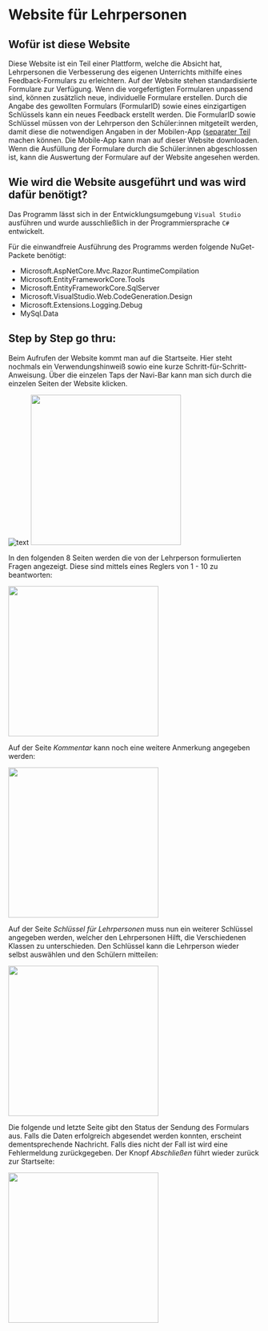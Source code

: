 # Website für Lehrpersonen

## Wofür ist diese Website

Diese Website ist ein Teil einer Plattform, welche die Absicht hat, Lehrpersonen die Verbesserung des eigenen Unterrichts mithilfe eines Feedback-Formulars zu erleichtern. Auf der Website stehen standardisierte Formulare zur Verfügung. Wenn die vorgefertigten Formularen unpassend sind, können zusätzlich neue, individuelle Formulare erstellen. Durch die Angabe des gewollten Formulars (FormularID) sowie eines einzigartigen Schlüssels kann ein neues Feedback erstellt werden. Die FormularID sowie Schlüssel müssen von der Lehrperson den Schüler:innen mitgeteilt werden, damit diese die notwendigen Angaben in der Mobilen-App ([separater Teil](https://github.com/DavidSimma/Diplomarbeit_Lehrerbewertung/tree/Mobile-App) machen können. Die Mobile-App kann man auf dieser Website downloaden. Wenn die Ausfüllung der Formulare durch die Schüler:innen abgeschlossen ist, kann die Auswertung der Formulare auf der Website angesehen werden.

## Wie wird die Website ausgeführt und was wird dafür benötigt?

Das Programm lässt sich in der Entwicklungsumgebung `Visual Studio` ausführen und wurde ausschließlich in der Programmiersprache `C#` entwickelt.  

Für die einwandfreie Ausführung des Programms werden folgende NuGet-Packete benötigt:
 - Microsoft.AspNetCore.Mvc.Razor.RuntimeCompilation
 - Microsoft.EntityFrameworkCore.Tools
 - Microsoft.EntityFrameworkCore.SqlServer
 - Microsoft.VisualStudio.Web.CodeGeneration.Design
 - Microsoft.Extensions.Logging.Debug
 - MySql.Data

## Step by Step go thru:

Beim Aufrufen der Website kommt man auf die Startseite. Hier steht nochmals ein Verwendungshinweiß sowio eine kurze Schritt-für-Schritt-Anweisung. Über die einzelen Taps der Navi-Bar kann man sich durch die einzelen Seiten der Website klicken. 

![text](D:\SimonHTL\Diplomarbeit\Website\Startseite.PNG?raw=true "Bild")
<img src="D:\SimonHTL\Diplomarbeit\Website\Startseite.PNG" width="300">

In den folgenden 8 Seiten werden die von der Lehrperson formulierten Fragen angezeigt. Diese sind mittels eines Reglers von 1 - 10 zu beantworten:  

<img src="https://user-images.githubusercontent.com/56593280/151261763-f599dd34-5f5e-412f-9d7b-9acfdbee2fa1.jpg" width="300">

Auf der Seite *Kommentar* kann noch eine weitere Anmerkung angegeben werden:  

<img src="https://user-images.githubusercontent.com/56593280/151261777-9a5e3e11-e4cc-4274-8642-16afe62557b8.jpg" width="300">

Auf der Seite *Schlüssel für Lehrpersonen* muss nun ein weiterer Schlüssel angegeben werden, welcher den Lehrpersonen Hilft, die Verschiedenen Klassen zu unterschieden. Den Schlüssel kann die Lehrperson wieder selbst auswählen und den Schülern mitteilen:  

<img src="https://user-images.githubusercontent.com/56593280/151261784-6d53022d-939c-4cb0-b9fc-53306ed6209d.jpg" width="300">


Die folgende und letzte Seite gibt den Status der Sendung des Formulars aus. Falls die Daten erfolgreich abgesendet werden konnten, erscheint dementsprechende Nachricht. Falls dies nicht der Fall ist wird eine Fehlermeldung zurückgegeben. Der Knopf *Abschließen* führt wieder zurück zur Startseite:  

<img src="https://user-images.githubusercontent.com/56593280/151261795-0b5b547c-3ccf-4905-8329-8a7d4289b26c.jpg" width="300">